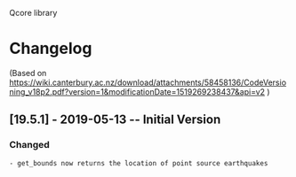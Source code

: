 Qcore library
# Changelog
(Based on https://wiki.canterbury.ac.nz/download/attachments/58458136/CodeVersioning_v18p2.pdf?version=1&modificationDate=1519269238437&api=v2 )

## [19.5.1] - 2019-05-13 -- Initial Version
### Changed
    - get_bounds now returns the location of point source earthquakes
